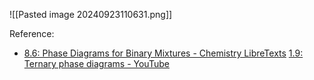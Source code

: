 ![[Pasted image 20240923110631.png]]


Reference:
- [8.6: Phase Diagrams for Binary Mixtures - Chemistry LibreTexts](https://chem.libretexts.org/Courses/Millersville_University/CHEM_341-_Physical_Chemistry_I/08%3A_Phase_Equilibrium/8.06%3A_Phase_Diagrams_for_Binary_Mixtures)
[1.9: Ternary phase diagrams - YouTube](https://www.youtube.com/watch?v=-skSbT5amQU)